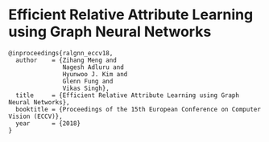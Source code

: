 # Efficient Relative Attribute Learning using Graph Neural Networks

```
@inproceedings{ralgnn_eccv18,
  author    = {Zihang Meng and
               Nagesh Adluru and
               Hyunwoo J. Kim and
               Glenn Fung and
               Vikas Singh},
  title     = {Efficient Relative Attribute Learning using Graph Neural Networks},
  booktitle = {Proceedings of the 15th European Conference on Computer Vision (ECCV)},
  year      = {2018}
}
```
